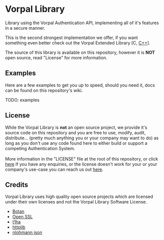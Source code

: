
# Vorpal Library
Library using the Vorpal Authentication API, implementing all of it's features in a secure manner. 

This is the second strongest implementation we offer, if you want something even better check out the Vorpal Extended Library [C, [C++](https://github.com/VorpalAuth/VorpalLibrary-CPP-Public)].

The source of this library is available on this repository, however it is **NOT** open source, read "License" for more information.


## Examples
Here are a few examples to get you up to speed, should you need it, docs can be found on this repository's wiki.

TODO: examples

## License
While the Vorpal Library is **not** an open source project, we provide it's source code on this repository and you are free to use, modify, audit, distribute... (pretty much anything you or your company may want to do) as long as you don't use any code found here to either build or support a competing Authentication System.
<br/>
<br/>
More information in the "LICENSE" file at the root of this repository, or click [here](https://github.com/VorpalAuth/VorpalLibrary-Public/blob/main/LICENSE)
If you have any enquiries, or the license doesn't work for your or your company's use-case you can reach us out [here](mailto:legal@vorpal.gg).


## Credits
Vorpal Library uses high quality open source projects which are licensed under their own licenses and not the Vorpal Library Software License.

- [Botan](https://github.com/randombit/botan)
- [Open SSL](https://github.com/openssl/openssl)
- [t1ha](https://github.com/erthink/t1ha)
- [httplib](https://github.com/yhirose/cpp-httplib)
- [nlohmann json](https://github.com/nlohmann/json)